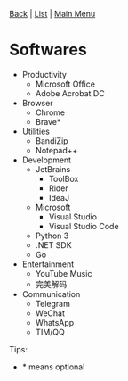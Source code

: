 [Back](README.md) | [List](README.md) | [Main Menu](../README.md)

# Softwares

- Productivity
  - Microsoft Office
  - Adobe Acrobat DC
- Browser
  - Chrome
  - Brave\*
- Utilities
  - BandiZip
  - Notepad++
- Development
  - JetBrains
    - ToolBox
    - Rider
    - IdeaJ
  - Microsoft
    - Visual Studio
    - Visual Studio Code
  - Python 3
  - .NET SDK
  - Go
- Entertainment
  - YouTube Music
  - 完美解码
- Communication
  - Telegram
  - WeChat
  - WhatsApp
  - TIM/QQ

Tips:
- \* means optional
